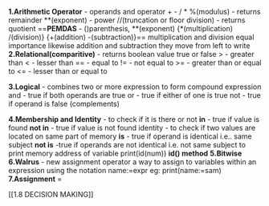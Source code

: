 **1.Arithmetic Operator**  - operands and operator
	+ 
	- 
	/
	*
	%(modulus) - returns remainder
	 \*\*(exponent) - power
	 //(truncation or floor division) - returns quotient
	 ==**PEMDAS** - ()parenthesis, \**(exponent) {\*(multiplication) /(division)} {+(addition) -(subtraction)}==
multiplication and division equal importance likewise addition and subtraction
they move from left to write
**2.Relational(comparitive)** - returns boolean value true or false
	\> - greater than
	\< - lesser than
	== - equal to
	!= - not equal to
	\>= - greater than or equal to
	\<= - lesser than or equal to
	
**3.Logical** - combines two or more expression to form compound expression 
		and - true if both operands are true
		or - true if either of one is true
		not - true if operand is false (complements)

**4.Membership and Identity** - to check if it is there or not
	**in** - true if value is found 
	**not in** - true if value is not found
identity - to check if two values are located on same part of memory
	**is** - true if operand is identical i.e.. same subject
	**not is** -true if operands are not identical i.e. not same subject
to print memory address of variable
	print(id(num))
	**id() method**
**5.Bitwise**
**6.Walrus** - new assignment operator
	a way to assign to variables within an expression using the notation
	name:=expr
	eg: print(name:=sam)
**7.Assignment**
	=

[[1.8 DECISION MAKING]]